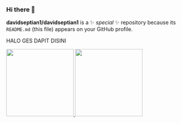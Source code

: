 ### Hi there 👋


**davidseptian1/davidseptian1** is a ✨ _special_ ✨ repository because its `README.md` (this file) appears on your GitHub profile.

HALO GES DAPIT DISINI

<p align="left">
<a href="https://github.com/davidseptian1">
  <img height="180em" src="https://github-readme-stats-eight-theta.vercel.app/api?username=davidseptian1&show_icons=true&theme=algolia&include_all_commits=true&count_private=true"/>
  <img height="180em" src="https://github-readme-stats-eight-theta.vercel.app/api/top-langs/?username=davidseptian1&layout=compact&langs_count=8&theme=algolia"/>
</a>
</p>
